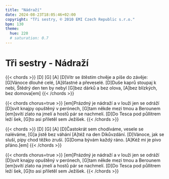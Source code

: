 ```yaml
---
title: "Nádraží"
date: 2024-08-23T18:05:46+02:00
copyright: "Tři sestry, © 2010 EMI Czech Republic s.r.o."
bpm: 130
theme:
  hue: 220
  # saturation: 0.7
---
```


# Tři sestry - Nádraží

{{< chords >}}
[D] [G] [A]
[D]Vítr se štěstím chvěje a píše do závěje:
[G]Vánoce dlouhé celé, [A]šťastné a převeselé.
[D]Duše kaprů stoupaj k nebi, Štědrý den ten by nebyl
[G]bez dárků a bez olova, [A]bez blízkých, bez domova[em]
{{< /chords >}}

{{< chords chorus=true >}}
[em]Prázdný je nádraží a v louži jen se odráží
[D]svit knajpy opuštěný v perónech,
[G]tam někde mezi tmou a Berounem
[em]svítí zlato na jmelí a hostů pár se nachmelí.
[D]Do Tesca pod půllitrem leží šek, [G]to asi přiletěl sem Ježíšek.
{{< /chords >}}

{{< chords >}}
[D] [G] [A]
[D]Častokrát sem chodíváme, vesele se naléváme,
[G]a jistě bez váhání [A]též na den Díkůvzdání.
[D]Vánoce, jak se sluší, pípy chod těžko zruší.
[G]Doma bývám každý ráno. [A]Kéž mi je pivo přáno.[em]
{{< /chords >}}

{{< chords chorus=true >}}
[em]Prázdný je nádraží a v louži jen se odráží
[D]svit knajpy opuštěný v perónech,
[G]tam někde mezi tmou a Berounem
[em]svítí zlato na jmelí a hostů pár se nachmelí.
[D]Do Tesca pod půllitrem leží šek, [G]to asi přiletěl sem Ježíšek.
{{< /chords >}}